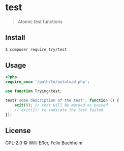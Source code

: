 # test
> Atomic test functions

## Install

```bash
$ composer require try/test
```

## Usage

```php
<?php
require_once '/path/to/autoload.php';

use function Trying\test;

test('some description of the test', function () {
	exit(0); // test will be marked as passed
	// exit(1); to indicate the test failed
});
```

## License

GPL-2.0 © Willi Eßer, Felix Buchheim